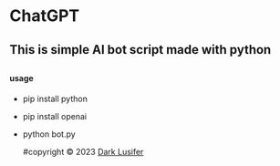 # ChatGPT
<h2> This is simple AI bot script made with python <h2>
<h4> usage </h4>

- pip install python <br>
- pip install openai <br>
- python bot.py <br>
  
  <p> #copyright © 2023 <a href="https://t.me/about_DarkLusifer"> Dark Lusifer </a> </p>
